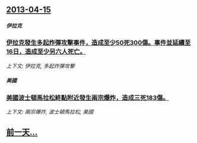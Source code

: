 ## [2013-04-15](/news/2013/04/15/index.md)

##### 伊拉克
### [ 伊拉克發生多起炸彈攻擊事件，造成至少50死300傷。事件並延續至16日，造成至少另六人死亡。](/news/2013/04/15/伊拉克發生多起炸彈攻擊事件-造成至少50死300傷-事件並延續至16日-造成至少另六人死亡.md)
_上下文: 伊拉克, 多起炸彈攻擊_

##### 美國
### [ 美國波士頓馬拉松終點附近發生兩宗爆炸，造成三死183傷。](/news/2013/04/15/美國波士頓馬拉松終點附近發生兩宗爆炸-造成三死183傷.md)
_上下文: 兩宗爆炸, 波士頓馬拉松, 美國_

## [前一天...](/news/2013/04/9/index.md)

